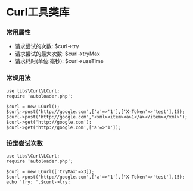 # Curl工具类库
### 常用属性
* 请求尝试的次数: $curl->try
* 请求尝试的最大次数: $curl->tryMax
* 请求耗时(单位:毫秒): $curl->useTime
### 常规用法
```
use libs\Curl\LCurl;
require 'autoloader.php';

$curl = new LCurl();
$curl->post('http://google.com',['a'=>'1'],['X-Token'=>'test'],15);
$curl->post('http://google.com','<xml><item><a>1</a></item></xml>');
$curl->get('http://google.com');
$curl->get('http://google.com',['a'=>'1']);
```
### 设定尝试次数
```
use libs\Curl\LCurl;
require 'autoloader.php';

$curl = new LCurl(['tryMax'=>3]);
$curl->post('http://google.com',['a'=>'1'],['X-Token'=>'test'],15);
echo 'try: '.$curl->try;
```